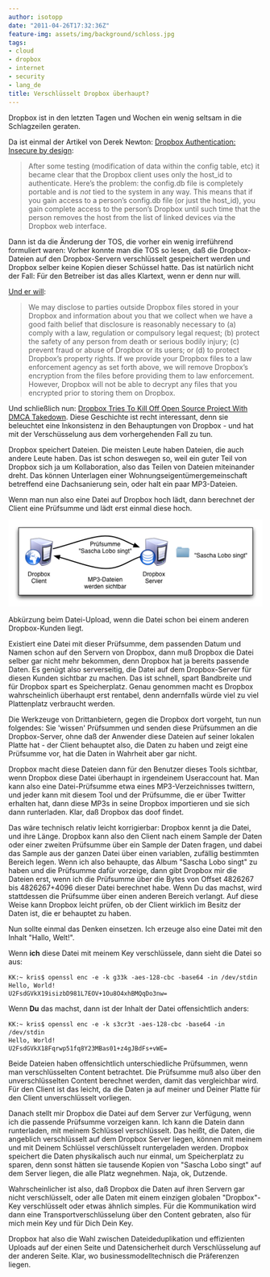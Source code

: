 ```yaml
---
author: isotopp
date: "2011-04-26T17:32:36Z"
feature-img: assets/img/background/schloss.jpg
tags:
- cloud
- dropbox
- internet
- security
- lang_de
title: Verschlüsselt Dropbox überhaupt?
---
```

Dropbox ist in den letzten Tagen und Wochen ein wenig seltsam in die
Schlagzeilen geraten.

Da ist einmal der Artikel von Derek Newton: 
[Dropbox Authentication: Insecure by design](http://dereknewton.com/2011/04/dropbox-authentication-static-host-ids/): 
>  After some testing (modification of data within the config table, etc) it
> became clear that the Dropbox client uses only the host_id to
> authenticate. Here’s the problem: the config.db file is completely
> portable and is *not* tied to the system in any way. This means that if
> you gain access to a person’s config.db file (or just the host_id), you
> gain complete access to the person’s Dropbox until such time that the
> person removes the host from the list of linked devices via the Dropbox
> web interface.


Dann ist da die Änderung der TOS, die vorher ein wenig irreführend
formuliert waren: Vorher konnte man die TOS so lesen, daß die
Dropbox-Dateien auf den Dropbox-Servern verschlüsselt gespeichert werden und
Dropbox selber keine Kopien dieser Schüssel hatte. Das ist natürlich nicht
der Fall: Für den Betreiber ist das alles Klartext, wenn er denn nur will.

[Und er will](http://blog.dropbox.com/?p=735): 
>  We may disclose to parties outside Dropbox files stored in your Dropbox
> and information about you that we collect when we have a good faith belief
> that disclosure is reasonably necessary to (a) comply with a law,
> regulation or compulsory legal request; (b) protect the safety of any
> person from death or serious bodily injury; (c) prevent fraud or abuse of
> Dropbox or its users; or (d) to protect Dropbox’s property rights. If we
> provide your Dropbox files to a law enforcement agency as set forth above,
> we will remove Dropbox’s encryption from the files before providing them
> to law enforcement. However, Dropbox will not be able to decrypt any files
> that you encrypted prior to storing them on Dropbox.


Und schließlich nun: 
[Dropbox Tries To Kill Off Open Source Project With DMCA Takedown](http://www.techdirt.com/articles/20110425/15541514030/dropbox-tries-to-kill-off-open-source-project-with-dmca-takedown.shtml). 
Diese Geschichte ist recht interessant, denn sie beleuchtet eine
Inkonsistenz in den Behauptungen von Dropbox - und hat mit der
Verschüsselung aus dem vorhergehenden Fall zu tun.

Dropbox speichert Dateien. Die meisten Leute haben Dateien, die auch andere
Leute haben. Das ist schon deswegen so, weil ein guter Teil von Dropbox sich
ja um Kollaboration, also das Teilen von Dateien miteinander dreht. Das
können Unterlagen einer Wohnungseigentümergemeinschaft betreffend eine
Dachsanierung sein, oder halt ein paar MP3-Dateien.

Wenn man nun also eine Datei auf Dropbox hoch lädt, dann berechnet der
Client eine Prüfsumme und lädt erst einmal diese hoch.

![](/uploads/sascha_lobo_singt.png)

Abkürzung beim Datei-Upload, wenn die Datei schon bei einem anderen
Dropbox-Kunden liegt.

Existiert eine Datei mit dieser Prüfsumme, dem passenden Datum und Namen
schon auf den Servern von Dropbox, dann muß Dropbox die Datei selber gar
nicht mehr bekommen, denn Dropbox hat ja bereits passende Daten. Es genügt
also serverseitig, die Datei auf dem Dropbox-Server für diesen Kunden
sichtbar zu machen. Das ist schnell, spart Bandbreite und für Dropbox spart
es Speicherplatz. Genau genommen macht es Dropbox wahrscheinlich überhaupt
erst rentabel, denn andernfalls würde viel zu viel Plattenplatz verbraucht
werden.

Die Werkzeuge von Drittanbietern, gegen die Dropbox dort vorgeht, tun nun
folgendes: Sie 'wissen' Prüfsummen und senden diese Prüfsummen an die
Dropbox-Server, ohne daß der Anwender diese Dateien auf seiner lokalen
Platte hat - der Client behauptet also, die Daten zu haben und zeigt eine
Prüfsumme vor, hat die Daten in Wahrheit aber gar nicht.

Dropbox macht diese Dateien dann für den Benutzer dieses Tools sichtbar,
wenn Dropbox diese Datei überhaupt in irgendeinem Useraccount hat. Man kann
also eine Datei-Prüfsumme etwa eines MP3-Verzeichnisses twittern, und jeder
kann mit diesem Tool und der Prüfsumme, die er über Twitter erhalten hat,
dann diese MP3s in seine Dropbox importieren und sie sich dann runterladen.
Klar, daß Dropbox das doof findet.

Das wäre technisch relativ leicht korrigierbar: Dropbox kennt ja die Datei,
und ihre Länge. Dropbox kann also den Client nach einem Sample der Daten
oder einer zweiten Prüfsumme über ein Sample der Daten fragen, und dabei das
Sample aus der ganzen Datei über einen variablen, zufällig bestimmten
Bereich legen. Wenn ich also behaupte, das Album "Sascha Lobo singt" zu
haben und die Prüfsumme dafür vorzeige, dann gibt Dropbox mir die Dateien
erst, wenn ich die Prüfsumme über die Bytes von Offset 4826267 bis
4826267+4096  dieser Datei berechnet habe. Wenn Du das machst, wird
stattdessen die Prüfsumme über einen anderen Bereich verlangt. Auf diese
Weise kann Dropbox leicht prüfen, ob der Client wirklich im Besitz der Daten
ist, die er behauptet zu haben.

Nun sollte einmal das Denken einsetzen. Ich erzeuge also eine Datei mit den
Inhalt "Hallo, Welt!".

Wenn **ich** diese Datei mit meinem Key verschlüssele, dann sieht die Datei so aus: 
```console
KK:~ kris$ openssl enc -e -k g33k -aes-128-cbc -base64 -in /dev/stdin
Hello, World!
U2FsdGVkX19isizbD981L7EOV+1Ou8O4xhBMQqDo3nw=
```


Wenn **Du** das machst, dann ist der Inhalt der Datei offensichtlich anders: 
```console
KK:~ kris$ openssl enc -e -k s3cr3t -aes-128-cbc -base64 -in /dev/stdin
Hello, World!
U2FsdGVkX18Fqrwp51fq8Y23MBas01+z4gJBdFs+vWE=
```

Beide Dateien haben offensichtlich unterschiedliche Prüfsummen, wenn man
verschlüsselten Content betrachtet. Die Prüfsumme muß also über den
unverschlüsselten Content berechnet werden, damit das vergleichbar wird. Für
den Client ist das leicht, da die Daten ja auf meiner und Deiner Platte für
den Client unverschlüsselt vorliegen.

Danach stellt mir Dropbox die Datei auf dem Server zur Verfügung, wenn ich
die passende Prüfsumme vorzeigen kann. Ich kann die Datein dann runterladen,
mit meinem Schlüssel verschlüsselt. Das heißt, die Daten, die angeblich
verschlüsselt auf dem Dropbox Server liegen, können mit meinem und mit
Deinem Schlüssel verschlüsselt runtergeladen werden. Dropbox speichert die
Daten physikalisch auch nur einmal, um Speicherplatz zu sparen, denn sonst
hätten sie tausende Kopien von "Sascha Lobo singt" auf dem Server liegen,
die alle Platz wegnehmen. Naja, ok, Dutzende.

Wahrscheinlicher ist also, daß Dropbox die Daten auf ihren Servern gar nicht
verschlüsselt, oder alle Daten mit einem einzigen globalen "Dropbox"-Key
verschlüsselt oder etwas ähnlich simples. Für die Kommunikation wird dann
eine Transportverschlüsselung über den Content gebraten, also für mich mein
Key und für Dich Dein Key.

Dropbox hat also die Wahl zwischen Dateideduplikation und effizienten
Uploads auf der einen Seite und Datensicherheit durch Verschlüsselung auf
der anderen Seite. Klar, wo businessmodelltechnisch die Präferenzen liegen.

